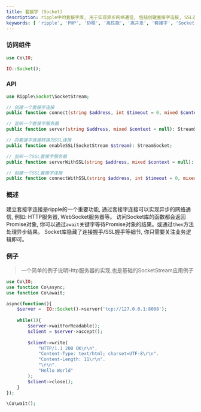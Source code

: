 ```yaml
---
title: 套接字 (Socket)
description: ripple中的套接字库, 用于实现异步网络通信, 包括创建套接字连接, SSL连接等。
keywords: [ 'ripple', 'PHP', '协程', '高性能', '高并发', '套接字', 'Socket', 'SSL' ]
---
```


### 访问组件

```php
use Co\IO;

IO::Socket();
```

### API

```php
use Ripple\Socket\SocketStream;

// 创建一个套接字连接
public function connect(string $address, int $timeout = 0, mixed $context = null): StreamSocket;

// 监听一个套接字服务器
public function server(string $address, mixed $context = null): StreamSocket;

// 将套接字连接转换为SSL连接
public function enableSSL(SocketStream $stream): StreamSocket;

// 监听一个SSL套接字服务器
public function serverWithSSL(string $address, mixed $context = null): StreamSocket;

// 创建一个SSL套接字连接
public function connectWithSSL(string $address, int $timeout = 0, mixed $context = null): StreamSocket;

```

### 概述

建立套接字连接是ripple的一个重要功能, 通过套接字连接可以实现异步的网络通信, 例如: HTTP服务器, WebSocket服务器等。
访问Socket库的函数都会返回Promise对象, 你可以通过`await`关键字等待Promise对象的结果。或通过`then`方法处理异步结果。
Socket库隐藏了连接握手/SSL握手等细节, 你只需要关注业务逻辑即可。

### 例子

> 一个简单的例子说明Http服务器的实现,也是基础的SocketStream应用例子

```php
use Co\IO;
use function Co\async;
use function Co\await;

async(function(){
    $server =  IO::Socket()->server('tcp://127.0.0.1:8008');
    
    while(1){
        $server->waitForReadable();
        $client = $server->accept();
        
        $client->write(
            "HTTP/1.1 200 OK\r\n".
            "Content-Type: text/html; charset=UTF-8\r\n".
            "Content-Length: 11\r\n".
            "\r\n".
            "Hello World"
        );
        $client->close();
    }
});

\Co\wait();
```

